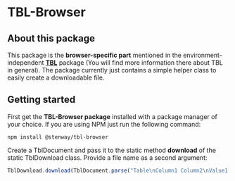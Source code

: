 ﻿# TBL-Browser

## About this package

This package is the **browser-specific part** mentioned in the environment-independent **[TBL](https://www.npmjs.com/package/@stenway/tbl)** package (You will find more information there about TBL in general). The package currently just contains a simple helper class to easily create a downloadable file.

## Getting started

First get the **TBL-Browser package** installed with a package manager of your choice.
If you are using NPM just run the following command:
```
npm install @stenway/tbl-browser
```
Create a TblDocument and pass it to the static method **download** of the static TblDownload class. Provide a file name as a second argument:

```ts
TblDownload.download(TblDocument.parse("Table\nColumn1 Column2\nValue1 Value2\nEnd"), "Test.tbl")
```